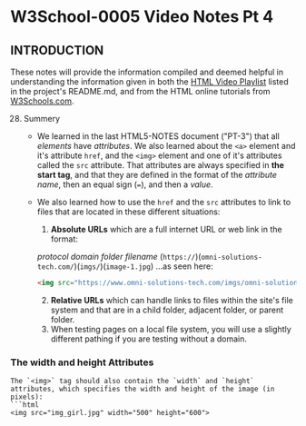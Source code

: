 # W3School-0005 Video Notes Pt 4


## INTRODUCTION

These notes will provide the information compiled and deemed helpful in understanding the information given in both the [HTML Video Playlist](https://www.youtube.com/playlist?list=PLr6-GrHUlVf_ZNmuQSXdS197Oyr1L9sPB) listed in the project's README.md, and from the HTML online tutorials from [W3Schools.com](https://www.w3schools.com/).


28. Summery
	* We learned in the last HTML5-NOTES document ("PT-3") that all *elements* have *attributes*. We also learned about the `<a>` element and it's attribute `href`, and the `<img>` element and one of it's attributes called the `src` attribute. That attributes are always specified in **the start tag**, and that they are defined in the format of the *attribute name*,  then an equal sign (`=`), and then a *value*.
	* We also learned how to use the `href` and the `src` attributes to link to files that are located in these different situations:
		1. **Absolute URLs** which are a full internet URL or web link in the format:

		*protocol* *domain* *folder* *filename*
		 (`https://`)(`omni-solutions-tech.com/`)(`imgs/`)(`image-1.jpg`)
		...as seen here:
		```html
		<img src="https://www.omni-solutions-tech.com/imgs/omni-solutions-banner.jpg">
		```
		2. **Relative URLs** which can handle links to files within the site's file system and that are in a child folder, adjacent folder, or parent folder.
		3. When testing pages on a local file system, you will use a slightly different pathing if you are testing without a domain.

### The width and height Attributes

 	The `<img>` tag should also contain the `width` and `height` attributes, which specifies the width and height of the image (in pixels):
	```html
	<img src="img_girl.jpg" width="500" height="600">
